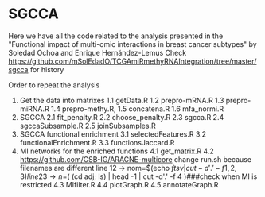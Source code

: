 # SGCCA

Here we have all the code related to the analysis presented in the "Functional impact of multi-omic interactions in breast cancer subtypes" by Soledad Ochoa and Enrique Hernández-Lemus
Check https://github.com/mSolEdadO/TCGAmiRmethyRNAIntegration/tree/master/sgcca for history

Order to repeat the analysis
1. Get the data into matrixes
  1.1 getData.R
  1.2 prepro-mRNA.R
  1.3 prepro-miRNA.R
  1.4 prepro-methy.R, 
  1.5 concatena.R
  1.6 mfa_normi.R
 2. SGCCA
  2.1 fit_penalty.R
  2.2 choose_penalty.R
  2.3 sgcca.R
  2.4 sgccaSubsample.R
  2.5 joinSubsamples.R
 3. SGCCA functional enrichment
  3.1 selectedFeatures.R
  3.2 functionalEnrichment.R
  3.3 functionsJaccard.R
 4. MI networks for the enriched functions
  4.1 get_matrix.R
  4.2 https://github.com/CSB-IG/ARACNE-multicore
      change run.sh because filenames are different
      line 12 → nom=$(echo $ftsv | cut -d'.' -f 1,2,3)
      line 23 → n=$( (cd adj; ls) | head -1 | cut -d'.' -f 4 )###check when MI is restricted
  4.3 MIfilter.R
  4.4 plotGraph.R
  4.5 annotateGraph.R
